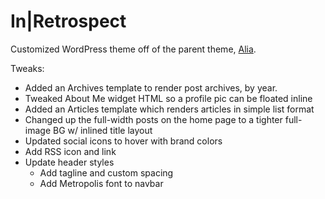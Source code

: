 # In|Retrospect

Customized WordPress theme off of the parent theme, [Alia](https://themeforest.net/item/alia-minimal-personal-blog/21817200).

Tweaks:
- Added an Archives template to render post archives, by year.
- Tweaked About Me widget HTML so a profile pic can be floated inline
- Added an Articles template which renders articles in simple list format
- Changed up the full-width posts on the home page to a tighter full-image BG w/ inlined title layout
- Updated social icons to hover with brand colors
- Add RSS icon and link
- Update header styles
  - Add tagline and custom spacing
  - Add Metropolis font to navbar
